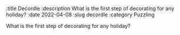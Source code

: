 :title Decordle
:description What is the first step of decorating for any holiday?
:date 2022-04-08
:slug decordle
:category Puzzling

What is the first step of decorating for any holiday?

<div id="decordle"></div>

<script src="decordle.js"></script>
<link rel="stylesheet" href="decordle.css"></link>
